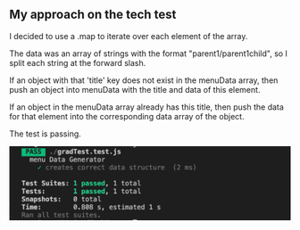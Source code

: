 ## My approach on the tech test

I decided to use a .map to iterate over each element of the array.

The data was an array of strings with the format "parent1/parent1child", so I split each string at the forward slash.

If an object with that 'title' key does not exist in the menuData array, then push an object into menuData with the title and data of this element.

If an object in the menuData array already has this title, then push the data for that element into the corresponding data array of the object.

The test is passing.

![screenshot](./images/screenshot_test_passing.png) 
